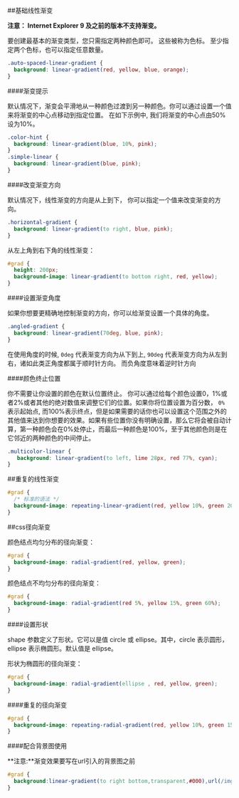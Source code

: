 ##基础线性渐变

**注意： Internet Explorer 9 及之前的版本不支持渐变。**

要创建最基本的渐变类型，您只需指定两种颜色即可。 这些被称为色标。 至少指定两个色标，也可以指定任意数量。

```css
.auto-spaced-linear-gradient {
  background: linear-gradient(red, yellow, blue, orange);
}
```

####渐变提示

默认情况下，渐变会平滑地从一种颜色过渡到另一种颜色。你可以通过设置一个值来将渐变的中心点移动到指定位置。 在如下示例中, 我们将渐变的中心点由50%设为10%。

```css
.color-hint {
  background: linear-gradient(blue, 10%, pink);
}
.simple-linear {
  background: linear-gradient(blue, pink);
}
```

####改变渐变方向

默认情况下，线性渐变的方向是从上到下， 你可以指定一个值来改变渐变的方向。

```css
.horizontal-gradient {
  background: linear-gradient(to right, blue, pink);
}
```

从左上角到右下角的线性渐变：

```css
#grad {
  height: 200px;
  background-image: linear-gradient(to bottom right, red, yellow);
}
```

####设置渐变角度

如果你想要更精确地控制渐变的方向，你可以给渐变设置一个具体的角度。

```css
.angled-gradient {
  background: linear-gradient(70deg, blue, pink);
}
```

在使用角度的时候, `0deg` 代表渐变方向为从下到上, `90deg` 代表渐变方向为从左到右，诸如此类正角度都属于顺时针方向。 而负角度意味着逆时针方向

####颜色终止位置

你不需要让你设置的颜色在默认位置终止。 你可以通过给每个颜色设置0，1%或者2%或者其他的绝对数值来调整它们的位置。如果你将位置设置为百分数， `0%` 表示起始点, 而100%表示终点，但是如果需要的话你也可以设置这个范围之外的其他值来达到你想要的效果。如果有些位置你没有明确设置，那么它将会被自动计算，第一种颜色会在0%处停止，而最后一种颜色是100%，至于其他颜色则是在它邻近的两种颜色的中间停止。 

```css
.multicolor-linear { 
   background: linear-gradient(to left, lime 28px, red 77%, cyan);
}
```

##重复的线性渐变

```css
#grad {
  /* 标准的语法 */
  background-image: repeating-linear-gradient(red, yellow 10%, green 20%);
}
```

##css径向渐变

颜色结点均匀分布的径向渐变：

```css
#grad {
  background-image: radial-gradient(red, yellow, green);
}
```

颜色结点不均匀分布的径向渐变：

```css
#grad {
  background-image: radial-gradient(red 5%, yellow 15%, green 60%);
}
```

####设置形状

shape 参数定义了形状。它可以是值 circle 或 ellipse。其中，circle 表示圆形，ellipse 表示椭圆形。默认值是 ellipse。

形状为椭圆形的径向渐变：

```css
#grad {
  background-image: radial-gradient(ellipse , red, yellow, green);
}
```

####重复的径向渐变

```css
#grad {
  background-image: repeating-radial-gradient(red, yellow 10%, green 15%);
}
```

####配合背景图使用

**注意:**渐变效果要写在url引入的背景图之前

```css
#grad {
  background:linear-gradient(to right bottom,transparent,#000),url(/img/bridge.103543.png);
}
```

